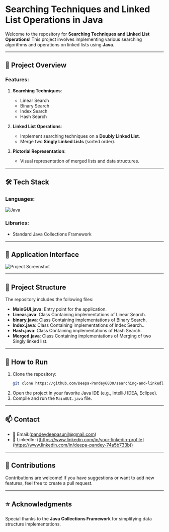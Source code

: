 # Searching Techniques and Linked List Operations in Java

Welcome to the repository for **Searching Techniques and Linked List Operations**! This project involves implementing various searching algorithms and operations on linked lists using **Java**.

---

## 🚀 Project Overview
### Features:
1. **Searching Techniques**:
   - Linear Search
   - Binary Search
   - Index Search
   - Hash Search

2. **Linked List Operations**:
   - Implement searching techniques on a **Doubly Linked List**.
   - Merge two **Singly Linked Lists** (sorted order).

3. **Pictorial Representation**:
   - Visual representation of merged lists and data structures.

---

## 🛠️ Tech Stack
### Languages:
![Java](https://img.shields.io/badge/Java-ED8B00?style=for-the-badge&logo=java&logoColor=white)

### Libraries:
- Standard Java Collections Framework

---

## 🎨 Application Interface
![Project Screenshot](https://github.com/user-attachments/assets/08a36ac6-ba5e-4c56-a6f8-f67a27fb07ec)


---

## 📂 Project Structure
The repository includes the following files:
- **MainGUI.java**: Entry point for the application.
- **Linear.java**: Class Containing implementations of Linear Search.
- **binary.java**: Class Containing implementations of Binary Search.
- **Index.java**: Class Containing implementations of Index Search..
- **Hash.java**: Class Containing implementations of Hash Search.
- **Merged.java**: Class Containing implementations of Merging of two Singly linked list.
---

## 🧰 How to Run
1. Clone the repository:
   ```bash
   git clone https://github.com/Deepa-Pandey6030/searching-and-linkedlist.git
   ```
2. Open the project in your favorite Java IDE (e.g., IntelliJ IDEA, Eclipse).
3. Compile and run the `MainGUI.java` file.

---


## 📫 Contact
- 📧 Email:(pandeydeepasunil@gmail.com)
- 💼 LinkedIn: ([https://www.linkedin.com/in/your-linkedin-profile](https://www.linkedin.com/in/deepa-pandey-74a5b733b))

---

## 🤝 Contributions
Contributions are welcome! If you have suggestions or want to add new features, feel free to create a pull request.

---

## ⭐ Acknowledgments
Special thanks to the **Java Collections Framework** for simplifying data structure implementations.

